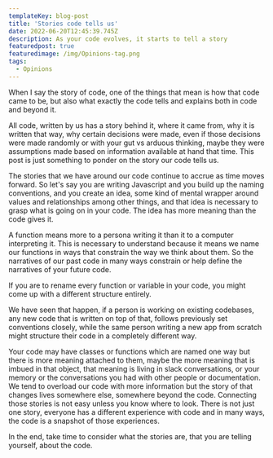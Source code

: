 ```yaml
---
templateKey: blog-post
title: 'Stories code tells us'
date: 2022-06-20T12:45:39.745Z
description: As your code evolves, it starts to tell a story
featuredpost: true
featuredimage: /img/Opinions-tag.png
tags:
  - Opinions
---
```


When I say the story of code, one of the things that mean is how that code came to be, but also what exactly the code tells and explains both in code and beyond it.

All code, written by us has a story behind it, where it came from, why it is written that way, why certain decisions were made, even if those decisions were made randomly or with your gut vs arduous thinking, maybe they were assumptions made based on information available at hand that time. This post is just something to ponder on the story our code tells us.

The stories that we have around our code continue to accrue as time moves forward. So let's say you are writing Javascript and you build up the naming conventions, and you create an idea, some kind of mental wrapper around values and relationships among other things, and that idea is necessary to grasp what is going on in your code. The idea has more meaning than the code gives it. 

A function means more to a persona writing it than it to a computer interpreting it. This is necessary to understand because it means we name our functions in ways that constrain the way we think about them. So the narratives of our past code in many ways constrain or help define the narratives of your future code. 

If you are to rename every function or variable in your code, you might come up with a different structure entirely.

We have seen that happen, if a person is working on existing codebases, any new code that is written on top of that, follows previously set conventions closely, while the same person writing a new app from scratch might structure their code in a completely different way. 

Your code may have classes or functions which are named one way but there is more meaning attached to them, maybe the more meaning that is imbued in that object, that meaning is living in slack conversations, or your memory or the conversations you had with other people or documentation. We tend to overload our code with more information but the story of that changes lives somewhere else, somewhere beyond the code. Connecting those stories is not easy unless you know where to look. There is not just one story, everyone has a different experience with code and in many ways, the code is a snapshot of those experiences.

In the end, take time to consider what the stories are, that you are telling yourself, about the code.